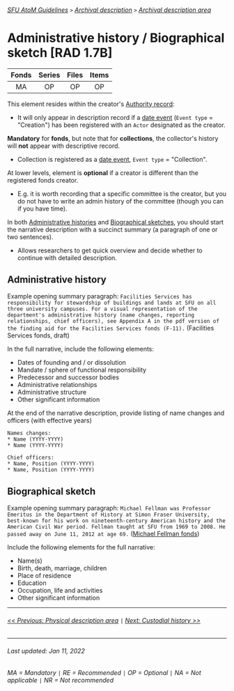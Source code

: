 ###### [SFU AtoM Guidelines](../README.md) `>` [Archival description](overview.md) `>` [Archival description area](overview.md#archival-description-area)

# Administrative history / Biographical sketch [RAD 1.7B]
| Fonds 	| Series 	| Files 	| Items 	|
|:-----:	|:------:	|:-----:	|:-----:	|
|   MA    |   OP    |   OP  	|   OP  	|

This element resides within the creator's [Authority record](../authority-records/overview.md):
- It will only appear in description record if a [date event](dates-of-creation-area.md) (`Event type` = "Creation") has been registered with an `Actor` designated as the creator.

**Mandatory** for **fonds**, but note that for **collections**,  the collector's history will **not** appear with descriptive record.
- Collection is registered as a [date event](dates-of-creation-area.md), `Event type` = "Collection".

At lower levels, element is **optional** if a creator is different than the registered fonds creator.
- E.g. it is worth recording that a specific committee is the creator, but you do not have to write an admin history of the committee (though you can if you have time).

In both [Administrative histories](#administrative-history) and [Biographical sketches](#biographical-sketch), you should start the narrative description with a succinct summary (a paragraph of one or two sentences).
- Allows researchers to get quick overview and decide whether to continue with detailed description.

## Administrative history
Example opening summary paragraph:
`Facilities Services has responsibility for stewardship of buildings and lands at SFU on all three university campuses. For a visual representation of the department's administrative history (name changes, reporting relationships, chief officers), see Appendix A in the pdf version of the finding aid for the Facilities Services fonds (F-11).` (Facilities Services fonds, draft)

In the full narrative, include the following elements:
- Dates of founding and / or dissolution
- Mandate / sphere of functional responsibility
- Predecessor and successor bodies
- Administrative relationships
- Administrative structure
- Other significant information

At the end of the narrative description, provide listing of name changes and officers (with effective years)

```
Names changes:
* Name (YYYY-YYYY)
* Name (YYYY-YYYY)

Chief officers:
* Name, Position (YYYY-YYYY)
* Name, Position (YYYY-YYYY)
```

## Biographical sketch
Example opening summary paragraph:
`Michael Fellman was Professor Emeritus in the Department of History at Simon Fraser University, best-known for his work on nineteenth-century American history and the American Civil War period. Fellman taught at SFU from 1969 to 2008. He passed away on June 11, 2012 at age 69.` ([Michael Fellman fonds](https://cottonwood.archives.sfu.ca/f-260))

Include the following elements for the full narrative:
- Name(s)
- Birth, death, marriage, children
- Place of residence
- Education
- Occupation, life and activities
- Other significant information

---
###### [<< Previous: Physical description area](physical-description-area.md) `|` [Next: Custodial history >>](custodial-history.md)

---
###### Last updated: Jan 11, 2022
###### MA = Mandatory `|` RE = Recommended `|` OP = Optional `|` NA = Not applicable `|` NR = Not recommended

